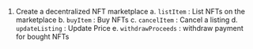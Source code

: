 1. Create a decentralized NFT marketplace
a. `listItem` : List NFTs on the marketplace
b. `buyItem` : Buy NFTs
c. `cancelItem` : Cancel a listing
d. `updateListing` : Update Price
e. `withdrawProceeds` : withdraw payment for bought NFTs
